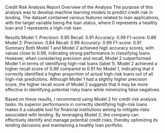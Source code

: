 
Credit Risk Analysis Report
Overview of the Analysis
The purpose of this analysis was to develop machine learning models to predict credit risk in lending. The dataset contained various features related to loan applications, with the target variable being the loan status, where 0 represents a healthy loan and 1 represents a high-risk loan.

Results
Model 1:
Precision: 0.85
Recall: 0.91
Accuracy: 0.99
F1-score: 0.88
Model 2:
Precision: 0.84
Recall: 0.99
Accuracy: 0.99
F1-score: 0.91
Summary
Both Model 1 and Model 2 achieved high accuracy scores, with values close to 0.99, indicating strong performance in classifying loans. However, when considering precision and recall, Model 2 outperformed Model 1 in terms of identifying high-risk loans (label 1). Model 2 achieved a higher recall score of 0.99 compared to 0.91 for Model 1, indicating that it correctly identified a higher proportion of actual high-risk loans out of all high-risk predictions. Although Model 1 had a slightly higher precision score, the higher recall score of Model 2 suggests that it may be more effective in identifying potential risky loans while minimizing false negatives.

Based on these results, I recommend using Model 2 for credit risk analysis tasks. Its superior performance in correctly identifying high-risk loans makes it a valuable tool for financial institutions aiming to mitigate risks associated with lending. By leveraging Model 2, the company can effectively identify and manage potential credit risks, thereby optimizing its lending decisions and maintaining a healthy loan portfolio.

